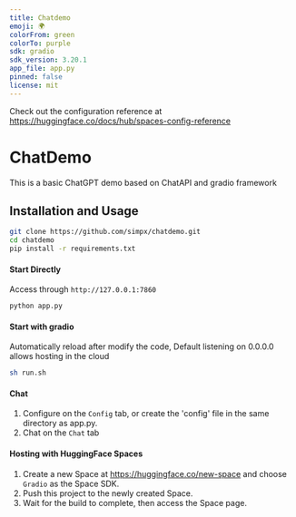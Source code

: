 ```yaml
---
title: Chatdemo
emoji: 🌍
colorFrom: green
colorTo: purple
sdk: gradio
sdk_version: 3.20.1
app_file: app.py
pinned: false
license: mit
---
```


Check out the configuration reference at https://huggingface.co/docs/hub/spaces-config-reference
# ChatDemo

This is a basic ChatGPT demo based on ChatAPI and gradio framework

## Installation and Usage

```bash
git clone https://github.com/simpx/chatdemo.git
cd chatdemo
pip install -r requirements.txt
```

#### Start Directly
Access through `http://127.0.0.1:7860`
```bash
python app.py
```

#### Start with gradio

Automatically reload after modify the code, Default listening on 0.0.0.0 allows hosting in the cloud
```bash
sh run.sh
```

#### Chat

1. Configure on the `Config` tab, or create the 'config' file in the same directory as app.py.
2. Chat on the `Chat` tab

#### Hosting with HuggingFace Spaces

1. Create a new Space at https://huggingface.co/new-space and choose `Gradio` as the Space SDK.
2. Push this project to the newly created Space.
3. Wait for the build to complete, then access the Space page.
